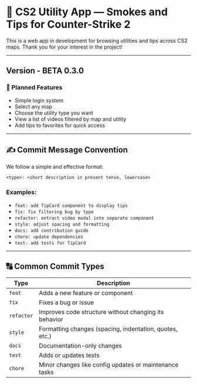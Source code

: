 # 🎯 CS2 Utility App — Smokes and Tips for Counter-Strike 2

This is a web app in development for browsing utilities and tips across CS2 maps. Thank you for your interest in the project!

---

## Version - BETA 0.3.0

### 🧩 Planned Features

- Simple login system
- Select any map
- Choose the utility type you want
- View a list of videos filtered by map and utility
- Add tips to favorites for quick access

---

## ✍️ Commit Message Convention

We follow a simple and effective format:

```
<type>: <short description in present tense, lowercase>
```

### Examples:

- `feat: add TipCard component to display tips`
- `fix: fix filtering bug by type`
- `refactor: extract video modal into separate component`
- `style: adjust spacing and formatting`
- `docs: add contribution guide`
- `chore: update dependencies`
- `test: add tests for TipCard`

---

## 🔠 Common Commit Types

| Type       | Description                                                  |
|------------|--------------------------------------------------------------|
| `feat`     | Adds a new feature or component                              |
| `fix`      | Fixes a bug or issue                                         |
| `refactor` | Improves code structure without changing its behavior        |
| `style`    | Formatting changes (spacing, indentation, quotes, etc.)      |
| `docs`     | Documentation-only changes                                   |
| `test`     | Adds or updates tests                                        |
| `chore`    | Minor changes like config updates or maintenance tasks       |
